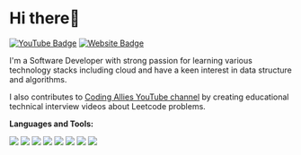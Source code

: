 # Hi there👋

[![YouTube Badge](https://img.shields.io/badge/YouTube-ktSuW-orange)](https://www.youtube.com/watch?v=KrExoVSBSW4)
[![Website Badge](https://img.shields.io/badge/WebSite-Su-blue)](https://ktsuw.github.io/portfolio/)

I'm
a Software Developer with strong passion for learning various technology stacks including cloud and have a keen interest in data structure and algorithms.

I also contributes to [Coding Allies YouTube channel](https://www.youtube.com/channel/UCLwa_UraywgOf9KclJLqQHA) by creating educational technical interview videos about Leetcode problems.


**Languages and Tools:**

<img src="https://img.shields.io/badge/html5%20-%23E34F26.svg?&style=for-the-badge&logo=html5&logoColor=white"/> <img src="https://img.shields.io/badge/css3%20-%231572B6.svg?&style=for-the-badge&logo=css3&logoColor=white"/> <img src="https://img.shields.io/badge/javascript%20-%23323330.svg?&style=for-the-badge&logo=javascript&logoColor=%23F7DF1E"/> <img src="https://img.shields.io/badge/java-%23ED8B00.svg?&style=for-the-badge&logo=java&logoColor=white"/> <img src="https://img.shields.io/badge/react%20-%2320232a.svg?&style=for-the-badge&logo=react&logoColor=%2361DAFB"/> 	<img src="https://img.shields.io/badge/git%20-%23F05033.svg?&style=for-the-badge&logo=git&logoColor=white"/> <img src="https://img.shields.io/badge/github%20-%23121011.svg?&style=for-the-badge&logo=github&logoColor=white"/> <img src="https://img.shields.io/badge/jenkins%20-%232C5263.svg?&style=for-the-badge&logo=jenkins&logoColor=white"/>


